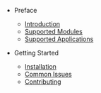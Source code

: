 - Preface
	- [Introduction](introduction.md)
	- [Supported Modules](modules.md)
	- [Supported Applications](applications.md)

- Getting Started
	- [Installation](installation.md)
	- [Common Issues](issues.md)
	- [Contributing](contributing.md)
